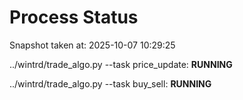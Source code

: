 # Process Status

Snapshot taken at: 2025-10-07 10:29:25

../wintrd/trade_algo.py --task price_update: **RUNNING**

../wintrd/trade_algo.py --task buy_sell: **RUNNING**

